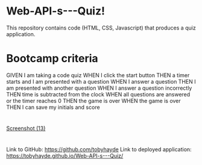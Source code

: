 # Web-API-s---Quiz!
This repository contains code (HTML, CSS, Javascript) that produces a quiz application. 
# Bootcamp criteria
GIVEN I am taking a code quiz
WHEN I click the start button
THEN a timer starts and I am presented with a question
WHEN I answer a question
THEN I am presented with another question
WHEN I answer a question incorrectly
THEN time is subtracted from the clock
WHEN all questions are answered or the timer reaches 0
THEN the game is over
WHEN the game is over
THEN I can save my initials and score
#
[Screenshot (13)](https://user-images.githubusercontent.com/95835120/150717827-b7001532-59b9-442d-852d-5e9ef3a0a265.png)
#
Link to GitHub: https://github.com/tobyhayde
Link to deployed application: https://tobyhayde.github.io/Web-API-s---Quiz/
